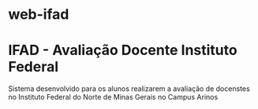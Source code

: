 # web-ifad
<h1>IFAD - Avaliação Docente Instituto Federal</h1>

<p>Sistema desenvolvido para os alunos realizarem a avaliação de docenstes no Instituto Federal do Norte de Minas Gerais no Campus Arinos</p>
